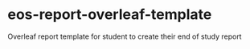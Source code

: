# eos-report-overleaf-template
 Overleaf report template for student to create their end of study report

